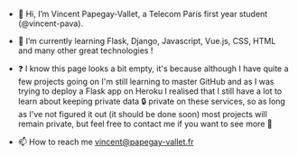 - 👋 Hi, I’m Vincent Papegay-Vallet, a Telecom Paris first year student (@vincent-pava). 

- 🌱 I’m currently learning Flask, Django, Javascript, Vue.js, CSS, HTML and many other great technologies !

- ❓ I know this page looks a bit empty, it's because although I have quite a few projects going on I'm still learning to master GitHub and as I was trying to deploy a Flask app on Heroku I realised that I still have a lot to learn about keeping private data 🔒 private on these services, so as long as I've not figured it out (it should be done soon) most projects will remain private, but feel free to contact me if you want to see more 👀

- 📫  How to reach me vincent@papegay-vallet.fr

<!---
vincent-pava/vincent-pava is a ✨ special ✨ repository because its `README.md` (this file) appears on your GitHub profile.
You can click the Preview link to take a look at your changes.
--->
